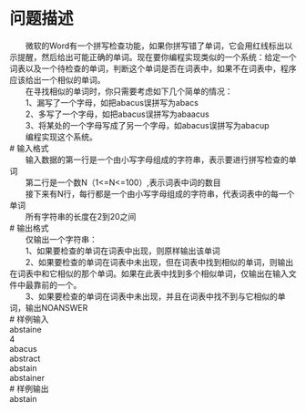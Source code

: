 <div id="pcont1" style="margin-top:20px; display:block;">

# 问题描述

<div class="pdcont">　　微软的Word有一个拼写检查功能，如果你拼写错了单词，它会用红线标出以示提醒，然后给出可能正确的单词。现在要你编程实现类似的一个系统：给定一个词表以及一个待检查的单词，判断这个单词是否在词表中，如果不在词表中，程序应该给出一个相似的单词。<br/>
　　在寻找相似的单词时，你只需要考虑如下几个简单的情况：<br/>
　　1、漏写了一个字母，如把abacus误拼写为abacs<br/>
　　2、多写了一个字母，如把abacus误拼写为abaacus<br/>
　　3、将某处的一个字母写成了另一个字母，如abacus误拼写为abacup<br/>
　　编程实现这个系统。</div>
# 输入格式

<div class="pdcont">　　输入数据的第一行是一个由小写字母组成的字符串，表示要进行拼写检查的单词<br/>
　　第二行是一个数N（1&lt;=N&lt;=100）,表示词表中词的数目<br/>
　　接下来有N行，每行都是一个由小写字母组成的字符串，代表词表中的每一个单词<br/>
　　所有字符串的长度在2到20之间</div>
# 输出格式

<div class="pdcont">　　仅输出一个字符串：<br/>
　　1、如果要检查的单词在词表中出现，则原样输出该单词<br/>
　　2、如果要检查的单词在词表中未出现，但在词表中找到相似的单词，则输出在词表中和它相似的那个单词。如果在此表中找到多个相似单词，仅输出在输入文件中最靠前的一个。<br/>
　　3、如果要检查的单词在词表中未出现，并且在词表中找不到与它相似的单词，输出NOANSWER</div>
# 样例输入

<div class="pddata">abstaine<br/>
4<br/>
abacus<br/>
abstract<br/>
abstain<br/>
abstainer</div>
# 样例输出

<div class="pddata">abstain</div>

</div>